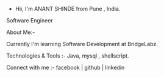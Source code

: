 -  Hii, I'm ANANT SHINDE from Pune , India.

Software Engineer

About Me:-

Currently I'm learning Software Development at BridgeLabz. 

Technologies & Tools :-
   Java,  mysql , shellscript.
   

 Connect with me :-
facebook | github | linkedin


